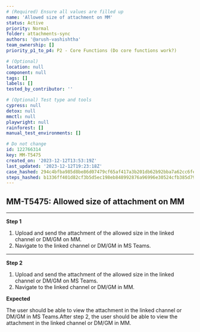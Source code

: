 ```yaml
---
# (Required) Ensure all values are filled up
name: 'Allowed size of attachment on MM'
status: Active
priority: Normal
folder: attachments-sync
authors: '@arush-vashishtha'
team_ownership: []
priority_p1_to_p4: P2 - Core Functions (Do core functions work?)

# (Optional)
location: null
component: null
tags: []
labels: []
tested_by_contributor: ''

# (Optional) Test type and tools
cypress: null
detox: null
mmctl: null
playwright: null
rainforest: []
manual_test_environments: []

# Do not change
id: 122766314
key: MM-T5475
created_on: '2023-12-12T13:53:19Z'
last_updated: '2023-12-12T19:23:18Z'
case_hashed: 294c4bfba985d8be86d07479cf65af417a3b201db62b92bba7a62cc6fe3279b4652238957754e93efd0cc0646001436d
steps_hashed: b1336ff401d82cf3b5d5ec198eb848992876a96996e30524cfb385d79a94c9bdbeea7e493d1dc571876225dce78da39d
---
```


<!-- (Auto-generated) Based on frontmatter's "key" and "name" -->

## MM-T5475: Allowed size of attachment on MM

---

**Step 1**

1. Upload and send the attachment of the allowed size in the linked channel or DM/GM on MM.
2. Navigate to the linked channel or DM/GM in MS Teams.

---

**Step 2**

1. Upload and send the attachment of the allowed size in the linked channel or DM/GM on MS Teams.
2. Navigate to the linked channel or DM/GM in MM.

**Expected**

The user should be able to view the attachment in the linked channel or DM/GM in MS Teams.After step 2, the user should be able to view the attachment in the linked channel or DM/GM in MM.
